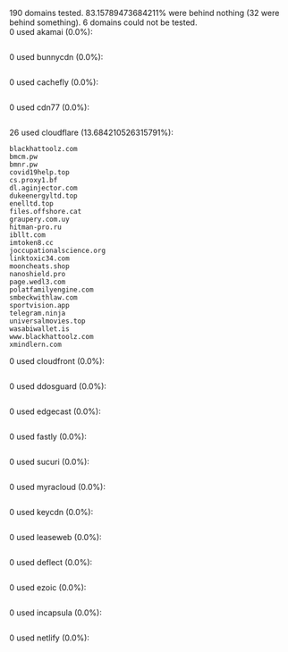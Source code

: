 190 domains tested. 83.15789473684211% were behind nothing (32 were behind something). 6 domains could not be tested.<br>
0 used akamai (0.0%):
```

```

0 used bunnycdn (0.0%):
```

```

0 used cachefly (0.0%):
```

```

0 used cdn77 (0.0%):
```

```

26 used cloudflare (13.684210526315791%):
```
blackhattoolz.com
bmcm.pw
bmnr.pw
covid19help.top
cs.proxy1.bf
dl.aginjector.com
dukeenergyltd.top
enelltd.top
files.offshore.cat
graupery.com.uy
hitman-pro.ru
ibllt.com
imtoken8.cc
joccupationalscience.org
linktoxic34.com
mooncheats.shop
nanoshield.pro
page.wedl3.com
polatfamilyengine.com
smbeckwithlaw.com
sportvision.app
telegram.ninja
universalmovies.top
wasabiwallet.is
www.blackhattoolz.com
xmindlern.com
```

0 used cloudfront (0.0%):
```

```

0 used ddosguard (0.0%):
```

```

0 used edgecast (0.0%):
```

```

0 used fastly (0.0%):
```

```

0 used sucuri (0.0%):
```

```

0 used myracloud (0.0%):
```

```

0 used keycdn (0.0%):
```

```

0 used leaseweb (0.0%):
```

```

0 used deflect (0.0%):
```

```

0 used ezoic (0.0%):
```

```

0 used incapsula (0.0%):
```

```

0 used netlify (0.0%):
```

```
